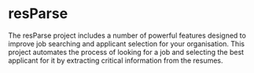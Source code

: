 # resParse
The resParse project includes a number of powerful features designed to improve job searching and applicant selection for your organisation. This project automates the process of looking for a job and selecting the best applicant for it by extracting critical information from the resumes.
